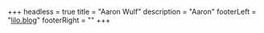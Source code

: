 +++
headless = true
title = "Aaron Wulf"
description = "Aaron"
footerLeft = "[lilo.blog](lilo.blog)"
footerRight = ""
+++

